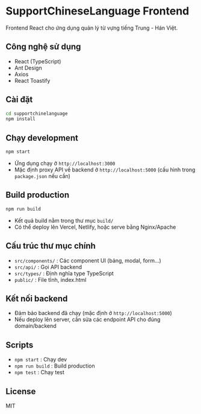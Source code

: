 # SupportChineseLanguage Frontend

Frontend React cho ứng dụng quản lý từ vựng tiếng Trung - Hán Việt.

## Công nghệ sử dụng
- React (TypeScript)
- Ant Design
- Axios
- React Toastify

## Cài đặt

```bash
cd supportchinelanguage
npm install
```

## Chạy development

```bash
npm start
```
- Ứng dụng chạy ở `http://localhost:3000`
- Mặc định proxy API về backend ở `http://localhost:5000` (cấu hình trong `package.json` nếu cần)

## Build production

```bash
npm run build
```
- Kết quả build nằm trong thư mục `build/`
- Có thể deploy lên Vercel, Netlify, hoặc serve bằng Nginx/Apache

## Cấu trúc thư mục chính
- `src/components/` : Các component UI (bảng, modal, form...)
- `src/api/`        : Gọi API backend
- `src/types/`      : Định nghĩa type TypeScript
- `public/`         : File tĩnh, index.html

## Kết nối backend
- Đảm bảo backend đã chạy (mặc định ở `http://localhost:5000`)
- Nếu deploy lên server, cần sửa các endpoint API cho đúng domain/backend

## Scripts
- `npm start`   : Chạy dev
- `npm run build` : Build production
- `npm test`    : Chạy test

## License
MIT

